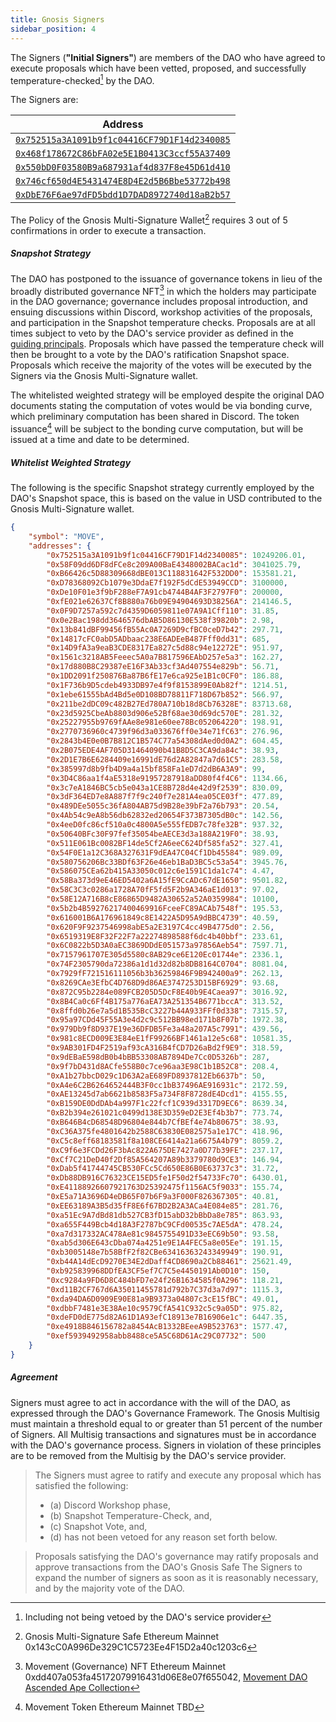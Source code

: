 ```yaml
---
title: Gnosis Signers
sidebar_position: 4
---
```


The Signers (**"Initial Signers"**) are members of the DAO who have agreed to execute proposals which have been vetted, proposed, and successfully temperature-checked[^1] by the DAO.

The Signers are:

| Address                                                                                                                 |
| ----------------------------------------------------------------------------------------------------------------------- |
| [`0x752515a3A1091b9f1c04416CF79D1F14d2340085`](https://etherscan.io/address/0x752515a3a1091b9f1c04416cf79d1f14d2340085) |
| [`0x468f178672C86bFA02e5E1B0413C3ccf55A37409`](https://etherscan.io/address/0x468f178672C86bFA02e5E1B0413C3ccf55A37409) |
| [`0x550bD0F03580B9a687931af4d837F8e45D61d410`](https://etherscan.io/address/0x550bD0F03580B9a687931af4d837F8e45D61d410) |
| [`0x746cf650d4E5431474E8D4E2d5B6Bbe53772b498`](https://etherscan.io/address/0x746cf650d4E5431474E8D4E2d5B6Bbe53772b498) |
| [`0xDbE76F6ae97dFD5bdd1D7DAD8972740d18aB2b57`](https://etherscan.io/address/0xDbE76F6ae97dFD5bdd1D7DAD8972740d18aB2b57) |

The Policy of the Gnosis Multi-Signature Wallet[^2] requires 3 out of 5 confirmations in order to execute a transaction.

##### Snapshot Strategy

The DAO has postponed to the issuance of governance tokens in lieu of the broadly distributed governance NFT[^3] in which the holders may participate in the DAO governance; governance includes proposal introduction, and ensuing discussions within Discord, workshop activities of the proposals, and participation in the Snapshot temperature checks. Proposals are at all times subject to veto by the DAO's service provider as defined in the [guiding principals](./guiding-principals). Proposals which have passed the temperature check will then be brought to a vote by the DAO's ratification Snapshot space. Proposals which receive the majority of the votes will be executed by the Signers via the Gnosis Multi-Signature wallet.

The whitelisted weighted strategy will be employed despite the original DAO documents stating the computation of votes would be via bonding curve, which preliminary computation has been shared in Discord. The token issuance[^4] will be subject to the bonding curve computation, but will be issued at a time and date to be determined.

##### Whitelist Weighted Strategy

The following is the specific Snapshot strategy currently employed by the DAO's Snapshot space, this is based on the value in USD contributed to the Gnosis Multi-Signature wallet.

```json
{
    "symbol": "MOVE",
    "addresses": {
        "0x752515a3A1091b9f1c04416CF79D1F14d2340085": 10249206.01,
        "0x58F09dd6DF8dFCe8c209A00BaE4348002BACac1d": 3041025.79,
        "0xB66426c5D88309668dBE013C118831642F532DD0": 153581.21,
        "0xD78368092Cb1079e3DdaE7f192F5dCdE53949CCD": 3100000,
        "0xDe10F01e3f9bF288eF7A91cb4744B4AF3F2797F0": 200000,
        "0xfE021e62637Cf8B880a76b09E94904693D38256A": 214146.5,
        "0x0F9D7257a592c7d4359D6059811e07A9A1Cff110": 31.85,
        "0x0e2Bac198dd3646576dbAB5D86130E538f39820b": 2.98,
        "0x13b841dBF99456fB55Ac0A7269D9cfBC0ceD7b42": 297.71,
        "0x14817cFC0abD5ADbaac238E6ADEeB487Fff0dd31": 685,
        "0x14D9fA3a9eaB3CDE8317Ea827c5d88c94e12272E": 951.97,
        "0x1561c3218AB5Feeec5A0a7B817596EAbD257e5a3": 162.27,
        "0x17d880B8C29387eE16F3Ab33cf3Ad407554e829b": 56.71,
        "0x1DD2091f250876Ba87B6fE17e6ca925e1B1c0CF0": 186.88,
        "0x1F736b9D5cdeb4933DB97e4f9f8153899E0Ab82f": 1214.51,
        "0x1ebe61555bAd4Bd5e0D108BD78811F718D67b852": 566.97,
        "0x211be2dDC09c482B27Ed780A710b18d8Cb76328E": 83713.68,
        "0x23d5925CbeAb8803d906e52Bf68ae30d69dc570E": 281.32,
        "0x25227955b9769fAAe8e981e60ee78Bc052064220": 198.91,
        "0x2770736960c4739f96d3a033676ff0e34e71fC63": 276.96,
        "0x2843b4E0e0B7B812C1B574C77a54308dAed0d0A2": 604.45,
        "0x2B075EDE4AF705D31464090b41B8D5C3CA9da84c": 38.93,
        "0x2D1E7B6E6284409e16991dE76d2A82847a7d61C5": 283.58,
        "0x385997d8b9fb4D9a4a15bf858Fa1eD7d2dB6A3A9": 99,
        "0x3D4C86aa1f4aE5318e91957287918aDD80f4f4C6": 1134.66,
        "0x3c7eA1846BC5cb5e043a1CE8B728d4e42d9f2539": 830.09,
        "0x3dF364ED7e8A887f7f9c240f7e281A4ea05CE03f": 477.89,
        "0x489DEe5055c36fA804AB75d9B28e39bF2a76b793": 20.54,
        "0x4Ab54c9eA8b56db62832ed20654F373B7305dB0c": 142.56,
        "0x4eeD0fc86cf510a0c4800A5e555fEDB7c78fe32B": 937.32,
        "0x50640BFc30F97fef35054beAECE3d3a188A219F0": 38.93,
        "0x511E061Bc0082BF14de5Cf2A6eeC624Df585fa52": 327.41,
        "0x54F0E1a12C368A327631F9dEA47C04Cf1Db45584": 989.09,
        "0x580756206Bc33BDf63F26e46eb1BaD3BC5c53a54": 3945.76,
        "0x586075CEa62b415A33050c012c6e1591C1da1c74": 4.47,
        "0x58Ba373d9eE46ED5402a6A15fE9CcADc67dE1650": 9501.82,
        "0x58C3C3c0286a1728A70fF5fd5F2b9A346aE1d013": 97.02,
        "0x58E12A716B8cE86865D9482A30652a52A0359984": 10100,
        "0x5b2b4B59276217400469916FceeFC89ACAb7548f": 195.53,
        "0x616001B6A176961849c8E1422A5D95A9dBBC4739": 40.59,
        "0x620F9F9237546998abE5a2E3197C4cc49B4775d0": 2.56,
        "0x6519319E8F32F22F7a22274898588f6dc4b40bbf": 233.61,
        "0x6C0822b5D3A0aEC3869DDdE051573a97856Aeb54": 7597.71,
        "0x7157961707E305d5580c8AB29ce6E120Ec01744e": 2336.1,
        "0x74F2305790da72386a1d1d32d82b8DB8164C0704": 8081.04,
        "0x7929fF721516111056b3b36259846F9B942400a9": 262.13,
        "0x8269CAe3EfbC4D768D9d86AE3747253D15BF6929": 93.68,
        "0x872C95b2284e089FCB205D5DcF8E40b9E4Caea97": 3016.92,
        "0x8B4Ca0c6Ff4B175a776aEA73A251354B6771bccA": 313.52,
        "0x8ffd0b26e7a5d1B535BcC3227b44A933FFf0d338": 7315.57,
        "0x95a97CDd45F55A3e4d2c9c512BB98ed171b8F07b": 1972.38,
        "0x979Db9f8D937E19e36DFDB5Fe3a48a207A5c7991": 439.56,
        "0x981c8ECD009E3E84eE1fF99266BF1461a12e5c68": 10581.35,
        "0x9AB301FD4F2519af93cA316B4fCD7D26aBd2f9E9": 318.59,
        "0x9dEBaE598dB0b4bBB53308AB7894De7Cc0D5326b": 287,
        "0x9f7bD431d8ACfe558B0c7ce96aa3E98C1b1B52C8": 208.4,
        "0xA1b27bbcD029c1D63A2aE689FD8937812Eb6637b": 50,
        "0xA4e6C2B6264652444B3F0cc1bB37496AE916931c": 2172.59,
        "0xAE13245d7ab6621b8583F5a734F8F8728dE4Dcd1": 4155.55,
        "0xB159DE0DdDAb4a997F1c22fcf1C939d3317D9EC6": 8639.34,
        "0xB2b394e261021c0499d138E3D359eD2E3Ef4b3b7": 773.74,
        "0xB646B4cD68548D96804e844b7CfBEf4e74b80675": 38.93,
        "0xC36A375fe4801642b2588C63830E082575a1e17C": 418.96,
        "0xC5c8eff68183581f8a108CE6414a21a6675A4b79": 8059.2,
        "0xC9f6e3FCDd26F3bAc822A675DE7427a0D77b39FE": 237.17,
        "0xCf7C21DeD40f2Df85A564207A89b3379780d9CE3": 146.94,
        "0xDab5f41744745CB530FCc5Cd650E86B0E63737c3": 31.72,
        "0xDb88DB916C76323CE15ED5fe1F50d2f54733Fc70": 6430.01,
        "0xE41188926607921763D25392475f1156AC5f9033": 155.74,
        "0xE5a71A3696D4eDB65F07b6F9a3F000F826367305": 40.81,
        "0xEE63189A3B5d35fF8E6f67BD2B2A3ACa4E084e85": 281.76,
        "0xa51Ec9A7dBd81db527CB3fD15abD32bBbDa8e785": 863.93,
        "0xa655F449Bcb4d18A3F2787bC9CFd00535c7AE5dA": 478.24,
        "0xa7d317332AC478Ae81c9845755491D33eEC69b50": 93.58,
        "0xab5d306E643cDba074a4251e9E1A4FEC5a8e05Ee": 191.15,
        "0xb3005148e7b58BfF2f82CBe63416363243349949": 190.91,
        "0xb44A14dEcD9270E34E2dDaff4CD8690a2Cb88461": 25621.49,
        "0xb925839968DDfEA3CF5ef7C7C5e4450191Ab0D10": 150,
        "0xc9284a9FD6D8C484bFD7e24f26B1634585f0A296": 118.21,
        "0xd11B2CF767d6A35011455781d792b7C37d3a7d97": 1115.3,
        "0xda94DA6D0909E90E81a9B9373a04807c3cE15fBC": 49.01,
        "0xdbbF7481e3E38Ae10c9579CfA541C932c5c9a05D": 975.82,
        "0xdeFD0dE775d82A61D1A93efC18913e7B16906e1c": 6447.35,
        "0xe4918B846156782a8454AcB1332BEeeA9B523763": 1577.47,
        "0xef5939492958abb8488ce5A5C68D61Ac29C07732": 500
    }
}
```

##### Agreement

Signers must agree to act in accordance with the will of the DAO, as expressed through the DAO's Governance Framework. The Gnosis Multisig must maintain a threshold equal to or greater than 51 percent of the number of Signers. All Multisig transactions and signatures must be in accordance with the DAO's governance process. Signers in violation of these principles are to be removed from the Multisig by the DAO's service provider.

> The Signers must agree to ratify and execute any proposal which has satisfied the following:
>
> -   (a) Discord Workshop phase,
> -   (b) Snapshot Temperature-Check, and,
> -   (c) Snapshot Vote, and,
> -   (d) has not been vetoed for any reason set forth below.

> Proposals satisfying the DAO's governance may ratify proposals and approve transactions from the DAO's Gnosis Safe
> The Signers to expand the number of signers as soon as it is reasonably necessary, and by the majority vote of the DAO.

[^1]: Including not being vetoed by the DAO's service provider
[^2]: Gnosis Multi-Signature Safe Ethereum Mainnet 0x143cC0A996De329C1C5723Ee4F15D2a40c1203c6
[^3]: Movement (Governance) NFT Ethereum Mainnet 0xdd407a053fa45172079916431d06E8e07f655042, [Movement DAO Ascended Ape Collection](https://opensea.io/collection/movement-daos-ascended-ape-collection)
[^4]: Movement Token Ethereum Mainnet TBD
